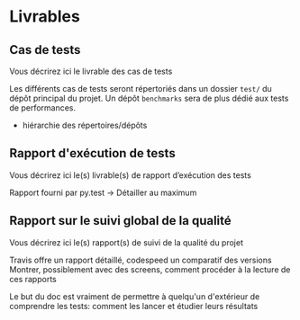 # Livrables

## Cas de tests

Vous décrirez ici le livrable des cas de tests

Les différents cas de tests seront répertoriés dans un dossier `test/` du dépôt principal du projet. Un dépôt `benchmarks` sera de plus dédié aux tests de performances.
+ hiérarchie des répertoires/dépôts


## Rapport d'exécution de tests

Vous décrirez ici le(s) livrable(s) de rapport d’exécution des tests

Rapport fourni par py.test -> Détailler au maximum


## Rapport sur le suivi global de la qualité

Vous décrirez ici le(s) rapport(s) de suivi de la qualité du projet

Travis offre un rapport détaillé, codespeed un comparatif des versions
Montrer, possiblement avec des screens, comment procéder à la lecture de ces rapports

Le but du doc est vraiment de permettre à quelqu'un d'extérieur de comprendre les tests: comment les lancer et étudier leurs résultats
